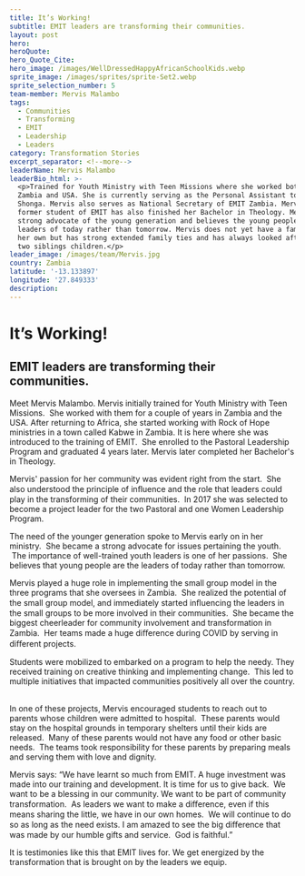 ```yaml
---
title: It’s Working!
subtitle: EMIT leaders are transforming their communities.
layout: post
hero:
heroQuote:
hero_Quote_Cite:
hero_image: /images/WellDressedHappyAfricanSchoolKids.webp
sprite_image: /images/sprites/sprite-Set2.webp
sprite_selection_number: 5
team-member: Mervis Malambo
tags:
  - Communities
  - Transforming
  - EMIT
  - Leadership
  - Leaders
category: Transformation Stories
excerpt_separator: <!--more-->
leaderName: Mervis Malambo
leaderBio_html: >-
  <p>Trained for Youth Ministry with Teen Missions where she worked both in
  Zambia and USA. She is currently serving as the Personal Assistant to Bishop
  Shonga. Mervis also serves as National Secretary of EMIT Zambia. Mervis, a
  former student of EMIT has also finished her Bachelor in Theology. Mervis is a
  strong advocate of the young generation and believes the young people are
  leaders of today rather than tomorrow. Mervis does not yet have a family of
  her own but has strong extended family ties and has always looked after one or
  two siblings children.</p>
leader_image: /images/team/Mervis.jpg
country: Zambia
latitude: '-13.133897'
longitude: '27.849333'
description:
---
```

# It’s Working\!

## EMIT leaders are transforming their communities.

Meet Mervis Malambo. Mervis initially trained for Youth Ministry with Teen Missions. &nbsp;She worked with them for a couple of years in Zambia and the USA. After returning to Africa, she started working with Rock of Hope ministries in a town called Kabwe in Zambia. It is here where she was introduced to the training of EMIT. &nbsp;She enrolled to the Pastoral Leadership Program and graduated 4 years later. Mervis later completed her Bachelor's in Theology. &nbsp;

Mervis' passion for her community was evident right from the start. &nbsp;She also understood the principle of inﬂuence and the role that leaders could play in the transforming of their communities. &nbsp;In 2017 she was selected to become a project leader for the two Pastoral and one Women Leadership Program. &nbsp;

The need of the younger generation spoke to Mervis early on in her ministry. &nbsp;She became a strong advocate for issues pertaining the youth. &nbsp;The importance of well-trained youth leaders is one of her passions. &nbsp;She believes that young people are the leaders of today rather than tomorrow.&nbsp;

Mervis played a huge role in implementing the small group model in the three programs that she oversees in Zambia. &nbsp;She realized the potential of the small group model, and immediately started inﬂuencing the leaders in the small groups to be more involved in their communities. &nbsp;She became the biggest cheerleader for community involvement and transformation in Zambia. &nbsp;Her teams made a huge diﬀerence during COVID by serving in diﬀerent projects. &nbsp;

Students were mobilized to embarked on a program to help the needy. They received training on creative thinking and implementing change. &nbsp;This led to multiple initiatives that impacted communities positively all over the country. &nbsp;

In one of these projects, Mervis encouraged students to reach out to parents whose children were admitted to hospital. &nbsp;These parents would stay on the hospital grounds in temporary shelters until their kids are released. &nbsp;Many of these parents would not have any food or other basic needs. &nbsp;The teams took responsibility for these parents by preparing meals and serving them with love and dignity. &nbsp;

Mervis says: “We have learnt so much from EMIT. A huge investment was made into our training and development. It is time for us to give back. &nbsp;We want to be a blessing in our community. We want to be part of community transformation. &nbsp;As leaders we want to make a diﬀerence, even if this means sharing the little, we have in our own homes. &nbsp;We will continue to do so as long as the need exists. I am amazed to see the big diﬀerence that was made by our humble gifts and service. &nbsp;God is faithful.”

It is testimonies like this that EMIT lives for. We get energized by the transformation that is brought on by the leaders we equip.
